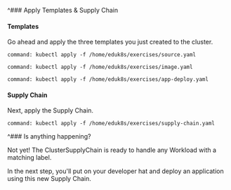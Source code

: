 ^### Apply Templates & Supply Chain

#### Templates

Go ahead and apply the three templates you just created to the cluster.

```terminal:execute
command: kubectl apply -f /home/eduk8s/exercises/source.yaml
```

```terminal:execute
command: kubectl apply -f /home/eduk8s/exercises/image.yaml
```

```terminal:execute
command: kubectl apply -f /home/eduk8s/exercises/app-deploy.yaml
```

#### Supply Chain

Next, apply the Supply Chain.

```terminal:execute
command: kubectl apply -f /home/eduk8s/exercises/supply-chain.yaml
```

^### Is anything happening?

Not yet!
The ClusterSupplyChain is ready to handle any Workload with a matching label.

In the next step, you'll put on your developer hat and deploy an application using this new Supply Chain.

